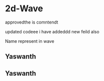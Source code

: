 # 2d-Wave

approvedthe is comntendt 


updated codeee i have addeddd new feild also

Name represent in wave
<h2>Yaswanth</h2>
<h2>Yaswanth</h2>
